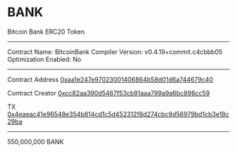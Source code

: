 # BANK

Bitcoin Bank ERC20 Token

------

Contract Name:	BitcoinBank
Compiler Version:	v0.4.19+commit.c4cbbb05
Optimization Enabled:	No

------


Contract Address
[0xaa1e247e97023001406864b58d01d6a744679c40](https://etherscan.io/address/0xaa1e247e97023001406864b58d01d6a744679c40)

Contract Creator
[0xcc82aa390d5467f53cb91aaa799a9a6bc898cc59](https://etherscan.io/address/0xcc82aa390d5467f53cb91aaa799a9a6bc898cc59)

TX
[0x4eaeac41e96548e354b814cd1c5d452312f8d274cbc9d56979bd1cb3e18c29ba](https://etherscan.io/tx/0x4eaeac41e96548e354b814cd1c5d452312f8d274cbc9d56979bd1cb3e18c29ba)

----

550,000,000 BANK
